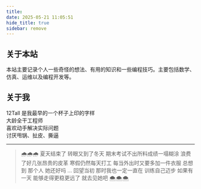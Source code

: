 ```yaml
---
title: 
date: 2025-05-21 11:05:51  
hide_title: true
sidebar: remove
---
```


## 关于本站  

本站主要记录个人一些奇怪的想法、有用的知识和一些编程技巧。主要包括数学、仿真、运维以及编程开发等。  


## 关于我  

12Tall 是我最早的一个杯子上印的字样  
大龄全干工程师    
喜欢动手解决实际问题  
讨厌甩锅、扯皮、撕逼  

-----  

> 🌧🌧🌧
> 夏天结束了
> 转眼又到了冬天
> 期末考试不出所料成绩一塌糊涂
> 浪费了好几张昂贵的皮革
> 寒假仍然每天打工
> 每当外出时又要多加一件衣服
> 总想到 那个人
> 她还好吗
> ...
> 回望当初
> 那时我也一定一直在
> 训练自己迈步
> 如果有一天
> 能够走得更稳更远了
> 就去见她吧
> 🌨🌨🌨